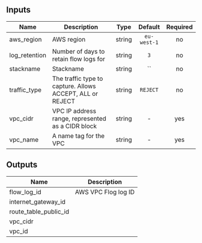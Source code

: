 
## Inputs

| Name | Description | Type | Default | Required |
|------|-------------|:----:|:-----:|:-----:|
| aws_region | AWS region | string | `eu-west-1` | no |
| log_retention | Number of days to retain flow logs for | string | `3` | no |
| stackname | Stackname | string | `` | no |
| traffic_type | The traffic type to capture. Allows ACCEPT, ALL or REJECT | string | `REJECT` | no |
| vpc_cidr | VPC IP address range, represented as a CIDR block | string | - | yes |
| vpc_name | A name tag for the VPC | string | - | yes |

## Outputs

| Name | Description |
|------|-------------|
| flow_log_id | AWS VPC Flog log ID |
| internet_gateway_id |  |
| route_table_public_id |  |
| vpc_cidr |  |
| vpc_id |  |

